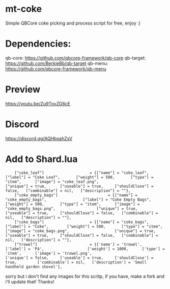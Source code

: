 # mt-coke
Simple QBCore coke picking and process script for free, enjoy :)

# Dependencies:
qb-core: https://github.com/qbcore-framework/qb-core
qb-target: https://github.com/BerkieBb/qb-target
qb-menu: https://github.com/qbcore-framework/qb-menu

# Preview
https://youtu.be/Zu9TovZG6cE

# Discord
https://discord.gg/AQHbsahZsV 

# Add to Shard.lua
```
	["coke_leaf"] 					 = {["name"] = "coke_leaf", 			 	 ["label"] = "Coke Leaf", 		["weight"] = 500, 		["type"] = "item", 		["image"] = "coke_leaf.png", 				    ["unique"] = true, 		["useable"] = true, 	["shouldClose"] = false,   ["combinable"] = nil,   ["description"] = ""},
	["coke_empty_bags"] 					 = {["name"] = "coke_empty_bags", 			 	 ["label"] = "Coke Empty Bags", 		["weight"] = 500, 		["type"] = "item", 		["image"] = "coke_empty_bags.png", 				    ["unique"] = true, 		["useable"] = true, 	["shouldClose"] = false,   ["combinable"] = nil,   ["description"] = ""},
	["coke_bags"] 					 = {["name"] = "coke_bags", 			 	 ["label"] = "Coke", 		["weight"] = 500, 		["type"] = "item", 		["image"] = "coke_bags.png", 				    ["unique"] = true, 		["useable"] = true, 	["shouldClose"] = false,   ["combinable"] = nil,   ["description"] = ""},
	["trowel"] 			 	         = {['name'] = 'trowel', 			  		['label'] = 'Pá', 					['weight'] = 1000, 		['type'] = 'item', 		['image'] = 'trowel.png', 						['unique'] = false,    	['useable'] = true, 	['shouldClose'] = true,	   		['combinable'] = nil,   ['description'] = 'Small handheld garden shovel'},
```

sorry but i don't find any images for this scritp, if you have, make a fork and i'll update that! Thanks!
